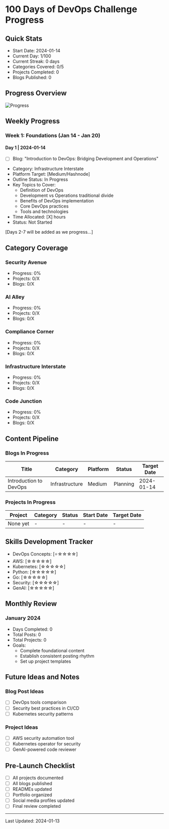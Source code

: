 # 100 Days of DevOps Challenge Progress

## Quick Stats
- Start Date: 2024-01-14
- Current Day: 1/100
- Current Streak: 0 days
- Categories Covered: 0/5
- Projects Completed: 0
- Blogs Published: 0

## Progress Overview
![Progress](https://progress-bar.dev/0/?scale=100&title=Days&width=500)

## Weekly Progress

### Week 1: Foundations (Jan 14 - Jan 20)
#### Day 1 | 2024-01-14
- [ ] Blog: "Introduction to DevOps: Bridging Development and Operations"
- Category: Infrastructure Interstate
- Platform Target: [Medium/Hashnode]
- Outline Status: In Progress
- Key Topics to Cover:
  * Definition of DevOps
  * Development vs Operations traditional divide
  * Benefits of DevOps implementation
  * Core DevOps practices
  * Tools and technologies
- Time Allocated: [X] hours
- Status: Not Started

[Days 2-7 will be added as we progress...]

## Category Coverage

### Security Avenue
- Progress: 0%
- Projects: 0/X
- Blogs: 0/X

### AI Alley
- Progress: 0%
- Projects: 0/X
- Blogs: 0/X

### Compliance Corner
- Progress: 0%
- Projects: 0/X
- Blogs: 0/X

### Infrastructure Interstate
- Progress: 0%
- Projects: 0/X
- Blogs: 0/X

### Code Junction
- Progress: 0%
- Projects: 0/X
- Blogs: 0/X

## Content Pipeline
### Blogs In Progress
| Title | Category | Platform | Status | Target Date |
|-------|----------|----------|--------|-------------|
| Introduction to DevOps | Infrastructure | Medium | Planning | 2024-01-14 |

### Projects In Progress
| Project | Category | Status | Start Date | Target Date |
|---------|----------|--------|------------|-------------|
| None yet | - | - | - | - |

## Skills Development Tracker
- DevOps Concepts: [⭐☆☆☆☆]
- AWS: [☆☆☆☆☆]
- Kubernetes: [☆☆☆☆☆]
- Python: [☆☆☆☆☆]
- Go: [☆☆☆☆☆]
- Security: [☆☆☆☆☆]
- GenAI: [☆☆☆☆☆]

## Monthly Review
### January 2024
- Days Completed: 0
- Total Posts: 0
- Total Projects: 0
- Goals:
  * Complete foundational content
  * Establish consistent posting rhythm
  * Set up project templates

## Future Ideas and Notes
### Blog Post Ideas
- [ ] DevOps tools comparison
- [ ] Security best practices in CI/CD
- [ ] Kubernetes security patterns

### Project Ideas
- [ ] AWS security automation tool
- [ ] Kubernetes operator for security
- [ ] GenAI-powered code reviewer

## Pre-Launch Checklist
- [ ] All projects documented
- [ ] All blogs published
- [ ] READMEs updated
- [ ] Portfolio organized
- [ ] Social media profiles updated
- [ ] Final review completed

---
Last Updated: 2024-01-13

